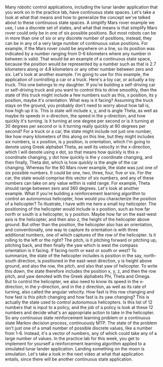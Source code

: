 Many robotic control applications, including the lunar lander application that you work on in the practice lab, have continuous state spaces. Let's take a look at what that means and how to generalize the concept we've talked about to these continuous state spaces. A simplify Mars rover example we use, I use a discrete set of states, and what that means is that simplify Mars rover could only be in one of six possible positions. But most robots can be in more than one of six or any discrete number of positions, instead, they can be in any of a very large number of continuous value positions. For example, if the Mars rover could be anywhere on a line, so its position was indicated by a number ranging from 0-6 kilometers where any number in between is valid. That would be an example of a continuous state space, because the position would be represented by a number such as that is 2.7 kilometers along or 4.8 kilometers or any other number between zero and six. Let's look at another example. I'm going to use for this example, the application of controlling a car or a truck. Here's a toy car, or actually a toy truck. This one belongs to my daughter. If you're building a self-driving car or self-driving truck and you want to control this to drive smoothly, then the state of this truck might include a few numbers such as this, x position, its y position, maybe it's orientation. What way is it facing? Assuming the truck stays on the ground, you probably don't need to worry about how tall is, how high up it is. This is state will include x, y, and is angle Theta, as well as maybe its speeds in x-direction, the speed in the y-direction, and how quickly it's turning. Is it turning at one degree per second or is it turning at 30 degrees per second or is it turning really quickly at 90 degrees per second? For a truck or a car, the state might include not just one number, like how many kilometers of this along on this line, but they might includes six numbers, is x position, is y position, is orientation, which I'm going to denote using Greek alphabet Theta, as well its velocity in the x-direction, which I will denote using x dot, so that means how quickly is this x-coordinate changing, y dot how quickly is the y coordinate changing, and then finally, Theta dot, which is how quickly is the angle of the car changing. Whereas for the 60 Mars rover example, the state was just one of six possible numbers. It could be one, two, three, four, five or six. For the car, the state would comprise this vector of six numbers, and any of these numbers can take on any value within is valid range. For example, Theta should range between zero and 360 degrees. Let's look at another example. What if you're building a reinforcement learning algorithm to control an autonomous helicopter, how would you characterize the position of a helicopter? To illustrate, I have with me here a small toy helicopter. The positioning of the helicopter would include is x position, such as how far north or south is a helicopter, is y position. Maybe how far on the east-west axis is the helicopter, and then also z, the height of the helicopter above ground. But other than the position, the helicopter also has an orientation, and conventionally, one way to capture its orientation is with three additional numbers, one of which captures of the row of the helicopter. Is it rolling to the left or the right? The pitch, is it pitching forward or pitching up, pitching back, and then finally the yaw which is west the compass orientation is it facing. If facing north or east or south or west? To summarize, the state of the helicopter includes is position in the say, north-south direction, is positioned in the east-west direction, y is height above ground, and also the row, the pitch, and also that yaw of helicopter. To write this down, the state therefore includes the position x, y, z, and then the row pitch, and yaw denoted with the Greek alphabets Phi, Theta and Omega. But to control the helicopter, we also need to know its speed in the x-direction, in the y-direction, and in the z direction, as well as its rate of turning, also called the angular velocity. How fast is this row changing and how fast is this pitch changing and how fast is its yaw changing? This is actually the state used to control autonomous helicopters. Is this list of 12 numbers that is input to a policy, and the job of a policy is look at these 12 numbers and decide what's an appropriate action to take in the helicopter. So any continuous state reinforcement learning problem or a continuous state Markov decision process, continuously MTP. The state of the problem isn't just one of a small number of possible discrete values, like a number from 1-6. Instead, it's a vector of numbers, any of which could take any of a large number of values. In the practice lab for this week, you get to implement for yourself a reinforcement learning algorithm applied to a simulated lunar lander application. Landing something on the moon is simulation. Let's take a look in the next video at what that application entails, since there will be another continuous state application.